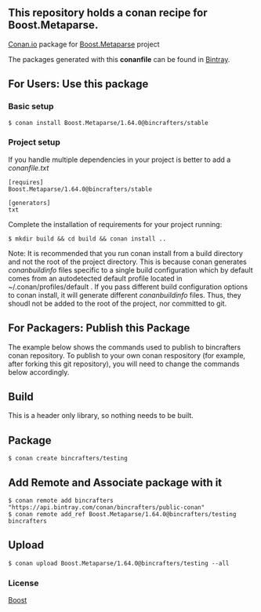 ## This repository holds a conan recipe for Boost.Metaparse.

[Conan.io](https://conan.io) package for [Boost.Metaparse](https://github.com/Boostorg/Metaparse) project

The packages generated with this **conanfile** can be found in [Bintray](https://bintray.com/bincrafters/conan-public/Boost.Metaparse%3Abincrafters).

## For Users: Use this package

### Basic setup

    $ conan install Boost.Metaparse/1.64.0@bincrafters/stable

### Project setup

If you handle multiple dependencies in your project is better to add a *conanfile.txt*

    [requires]
    Boost.Metaparse/1.64.0@bincrafters/stable

    [generators]
    txt

Complete the installation of requirements for your project running:</small></span>

    $ mkdir build && cd build && conan install ..
	
Note: It is recommended that you run conan install from a build directory and not the root of the project directory.  This is because conan generates *conanbuildinfo* files specific to a single build configuration which by default comes from an autodetected default profile located in ~/.conan/profiles/default .  If you pass different build configuration options to conan install, it will generate different *conanbuildinfo* files.  Thus, they shoudl not be added to the root of the project, nor committed to git. 

## For Packagers: Publish this Package

The example below shows the commands used to publish to bincrafters conan repository. To publish to your own conan respository (for example, after forking this git repository), you will need to change the commands below accordingly. 

## Build  

This is a header only library, so nothing needs to be built.

## Package 

    $ conan create bincrafters/testing
	
## Add Remote and Associate package with it

	$ conan remote add bincrafters "https://api.bintray.com/conan/bincrafters/public-conan"
	$ conan remote add_ref Boost.Metaparse/1.64.0@bincrafters/testing bincrafters

## Upload

    $ conan upload Boost.Metaparse/1.64.0@bincrafters/testing --all

### License
[Boost](LICENSE)
